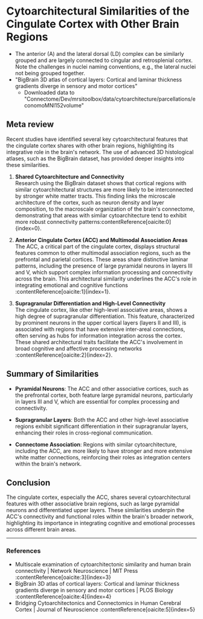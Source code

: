# Cytoarchitectural Similarities of the Cingulate Cortex with Other Brain Regions


- The anterior (A) and the lateral dorsal (LD) complex can be similarly grouped and are largely connected to cingular
  and retrosplenial cortex. Note the challenges in nuclei naming conventions, e.g., the lateral nuclei not being grouped together.
- "BigBrain 3D atlas of cortical layers: Cortical and laminar thickness gradients diverge in sensory and motor cortices"
  - Downloaded data to "Connectome/Dev/mrsitoolbox/data/cytoarchitecture/parcellations/economoMNI152volume"

## Meta review

Recent studies have identified several key cytoarchitectural features that the cingulate cortex shares with other brain regions, highlighting its integrative role in the brain's network. The use of advanced 3D histological atlases, such as the BigBrain dataset, has provided deeper insights into these similarities.

1. **Shared Cytoarchitecture and Connectivity**  
   Research using the BigBrain dataset shows that cortical regions with similar cytoarchitectural structures are more likely to be interconnected by stronger white matter tracts. This finding links the microscale architecture of the cortex, such as neuron density and layer composition, to the macroscale organization of the brain's connectome, demonstrating that areas with similar cytoarchitecture tend to exhibit more robust connectivity patterns&#8203;:contentReference[oaicite:0]{index=0}.

2. **Anterior Cingulate Cortex (ACC) and Multimodal Association Areas**  
   The ACC, a critical part of the cingulate cortex, displays structural features common to other multimodal association regions, such as the prefrontal and parietal cortices. These areas share distinctive laminar patterns, including the presence of large pyramidal neurons in layers III and V, which support complex information processing and connectivity across the brain. This architectural similarity underlines the ACC's role in integrating emotional and cognitive functions&#8203;:contentReference[oaicite:1]{index=1}.

3. **Supragranular Differentiation and High-Level Connectivity**  
   The cingulate cortex, like other high-level associative areas, shows a high degree of supragranular differentiation. This feature, characterized by prominent neurons in the upper cortical layers (layers II and III), is associated with regions that have extensive inter-areal connections, often serving as hubs for information integration across the cortex. These shared architectural traits facilitate the ACC's involvement in broad cognitive and affective processing networks&#8203;:contentReference[oaicite:2]{index=2}.

## Summary of Similarities

- **Pyramidal Neurons**: The ACC and other associative cortices, such as the prefrontal cortex, both feature large pyramidal neurons, particularly in layers III and V, which are essential for complex processing and connectivity.
  
- **Supragranular Layers**: Both the ACC and other high-level associative regions exhibit significant differentiation in their supragranular layers, enhancing their roles in cross-regional communication.
  
- **Connectome Association**: Regions with similar cytoarchitecture, including the ACC, are more likely to have stronger and more extensive white matter connections, reinforcing their roles as integration centers within the brain's network.

## Conclusion

The cingulate cortex, especially the ACC, shares several cytoarchitectural features with other associative brain regions, such as large pyramidal neurons and differentiated upper layers. These similarities underpin the ACC's connectivity and functional roles within the brain's broader network, highlighting its importance in integrating cognitive and emotional processes across different brain areas.

---

### References

- Multiscale examination of cytoarchitectonic similarity and human brain connectivity | Network Neuroscience | MIT Press :contentReference[oaicite:3]{index=3}
- BigBrain 3D atlas of cortical layers: Cortical and laminar thickness gradients diverge in sensory and motor cortices | PLOS Biology :contentReference[oaicite:4]{index=4}
- Bridging Cytoarchitectonics and Connectomics in Human Cerebral Cortex | Journal of Neuroscience :contentReference[oaicite:5]{index=5}
